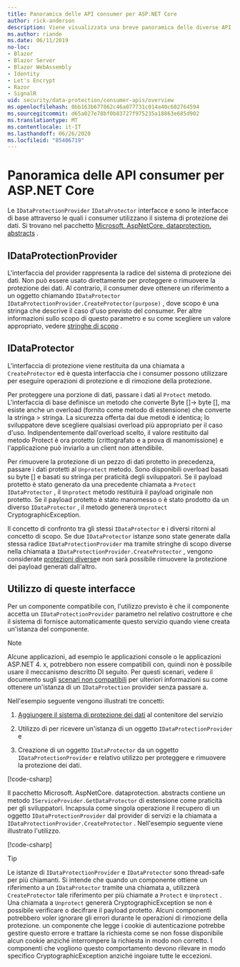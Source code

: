 ```yaml
---
title: Panoramica delle API consumer per ASP.NET Core
author: rick-anderson
description: Viene visualizzata una breve panoramica delle diverse API per i consumer disponibili nell'ASP.NET Core libreria di protezione dei dati.
ms.author: riande
ms.date: 06/11/2019
no-loc:
- Blazor
- Blazor Server
- Blazor WebAssembly
- Identity
- Let's Encrypt
- Razor
- SignalR
uid: security/data-protection/consumer-apis/overview
ms.openlocfilehash: 0bb163b677062c46a077731c014a40c602764594
ms.sourcegitcommit: d65a027e78bf0b83727f975235a18863e685d902
ms.translationtype: MT
ms.contentlocale: it-IT
ms.lasthandoff: 06/26/2020
ms.locfileid: "85406719"
---
```

# <a name="consumer-apis-overview-for-aspnet-core"></a>Panoramica delle API consumer per ASP.NET Core

Le `IDataProtectionProvider` `IDataProtector` interfacce e sono le interfacce di base attraverso le quali i consumer utilizzano il sistema di protezione dei dati. Si trovano nel pacchetto [Microsoft. AspNetCore. dataprotection. abstracts](https://www.nuget.org/packages/Microsoft.AspNetCore.DataProtection.Abstractions/) .

## <a name="idataprotectionprovider"></a>IDataProtectionProvider

L'interfaccia del provider rappresenta la radice del sistema di protezione dei dati. Non può essere usato direttamente per proteggere o rimuovere la protezione dei dati. Al contrario, il consumer deve ottenere un riferimento a un oggetto chiamando `IDataProtector` `IDataProtectionProvider.CreateProtector(purpose)` , dove scopo è una stringa che descrive il caso d'uso previsto del consumer. Per altre informazioni sullo scopo di questo parametro e su come scegliere un valore appropriato, vedere [stringhe di scopo](xref:security/data-protection/consumer-apis/purpose-strings) .

## <a name="idataprotector"></a>IDataProtector

L'interfaccia di protezione viene restituita da una chiamata a `CreateProtector` ed è questa interfaccia che i consumer possono utilizzare per eseguire operazioni di protezione e di rimozione della protezione.

Per proteggere una porzione di dati, passare i dati al `Protect` metodo. L'interfaccia di base definisce un metodo che converte Byte []-> byte [], ma esiste anche un overload (fornito come metodo di estensione) che converte la stringa > stringa. La sicurezza offerta dai due metodi è identica; lo sviluppatore deve scegliere qualsiasi overload più appropriato per il caso d'uso. Indipendentemente dall'overload scelto, il valore restituito dal metodo Protect è ora protetto (crittografato e a prova di manomissione) e l'applicazione può inviarlo a un client non attendibile.

Per rimuovere la protezione di un pezzo di dati protetto in precedenza, passare i dati protetti al `Unprotect` metodo. Sono disponibili overload basati su byte [] e basati su stringa per praticità degli sviluppatori. Se il payload protetto è stato generato da una precedente chiamata a `Protect` `IDataProtector` , il `Unprotect` metodo restituirà il payload originale non protetto. Se il payload protetto è stato manomesso o è stato prodotto da un diverso `IDataProtector` , il metodo genererà `Unprotect` CryptographicException.

Il concetto di confronto tra gli stessi `IDataProtector` e i diversi ritorni al concetto di scopo. Se due `IDataProtector` istanze sono state generate dalla stessa radice `IDataProtectionProvider` ma tramite stringhe di scopo diverse nella chiamata a `IDataProtectionProvider.CreateProtector` , vengono considerate [protezioni diverse](xref:security/data-protection/consumer-apis/purpose-strings)e non sarà possibile rimuovere la protezione dei payload generati dall'altro.

## <a name="consuming-these-interfaces"></a>Utilizzo di queste interfacce

Per un componente compatibile con, l'utilizzo previsto è che il componente accetta un `IDataProtectionProvider` parametro nel relativo costruttore e che il sistema di fornisce automaticamente questo servizio quando viene creata un'istanza del componente.

> [!NOTE]
> Alcune applicazioni, ad esempio le applicazioni console o le applicazioni ASP.NET 4. x, potrebbero non essere compatibili con, quindi non è possibile usare il meccanismo descritto DI seguito. Per questi scenari, vedere il documento sugli [scenari non compatibili](xref:security/data-protection/configuration/non-di-scenarios) per ulteriori informazioni su come ottenere un'istanza di un `IDataProtection` provider senza passare a.

Nell'esempio seguente vengono illustrati tre concetti:

1. [Aggiungere il sistema di protezione dei dati](xref:security/data-protection/configuration/overview) al contenitore del servizio

2. Utilizzo di per ricevere un'istanza di un oggetto `IDataProtectionProvider` e

3. Creazione di un oggetto `IDataProtector` da un oggetto `IDataProtectionProvider` e relativo utilizzo per proteggere e rimuovere la protezione dei dati.

[!code-csharp[](../using-data-protection/samples/protectunprotect.cs?highlight=26,34,35,36,37,38,39,40)]

Il pacchetto Microsoft. AspNetCore. dataprotection. abstracts contiene un metodo `IServiceProvider.GetDataProtector` di estensione come praticità per gli sviluppatori. Incapsula come singola operazione il recupero di un oggetto `IDataProtectionProvider` dal provider di servizi e la chiamata a `IDataProtectionProvider.CreateProtector` . Nell'esempio seguente viene illustrato l'utilizzo.

[!code-csharp[](./overview/samples/getdataprotector.cs?highlight=15)]

>[!TIP]
> Le istanze di `IDataProtectionProvider` e `IDataProtector` sono thread-safe per più chiamanti. Si intende che quando un componente ottiene un riferimento a un `IDataProtector` tramite una chiamata a, utilizzerà `CreateProtector` tale riferimento per più chiamate a `Protect` e `Unprotect` . Una chiamata a `Unprotect` genererà CryptographicException se non è possibile verificare o decifrare il payload protetto. Alcuni componenti potrebbero voler ignorare gli errori durante le operazioni di rimozione della protezione. un componente che legge i cookie di autenticazione potrebbe gestire questo errore e trattare la richiesta come se non fosse disponibile alcun cookie anziché interrompere la richiesta in modo non corretto. I componenti che vogliono questo comportamento devono rilevare in modo specifico CryptographicException anziché ingoiare tutte le eccezioni.
